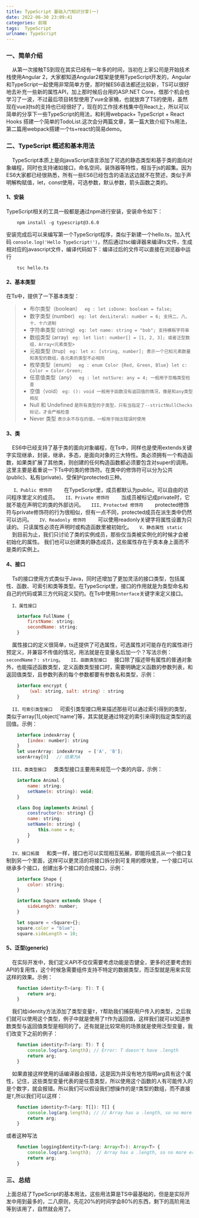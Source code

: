 ```yaml
---
title: TypeScript 基础入门知识分享(一)
date: 2022-06-30 23:09:41
categories: 前端
tags:  TypeScript
urlname: TypeScript
---
```

### 一、简单介绍

&nbsp;&nbsp;&nbsp;&nbsp;从第一次接触TS到现在其实已经有一年多的时间，当初在上家公司是开始技术栈使用Angular 2，大家都知道Angular2框架是使用TypeScript开发的，Angular和TypeScript一起使用非常简单方便，那时候ES6语法都还比较新，TS可以很好地去补充一些新的属性API，加上那时候后台用的ASP.NET Core，借那个机会也学习了一波，不过最后项目转型使用了vue全家桶，也就放弃了TS的使用，虽然现在vue对ts的支持也已经很好了，现在的工作技术栈集中在React上，所以可以简单的分享下一些TypeScript的用法，和利用webpack+ TypeScript + React Hooks 搭建一个简单的TodoList.这次会分两篇文章，第一篇大致介绍下ts用法，第二篇用webpack搭建一个ts+react的简易demo。

<!-- more -->

### 二、TypeScript 概述和基本用法
&nbsp;&nbsp;&nbsp;&nbsp;TypeScript本质上是向javaScript语言添加了可选的静态类型和基于类的面向对象编程，同时也支持诸如接口，命名空间，装饰器等特性，相当于js的超集。因为ES6大家都已经很熟悉，所有一些ES6已经包含的语法这边就不在赘述，类似于声明解构赋值，let，const使用，可选参数，默认参数，箭头函数之类的。
#### 1、安装
TypeScript相关的工具一般都是通过npm进行安装，安装命令如下：
```shell
    npm install -g typescript@3.6.0
```
安装完成后可以来编写第一个TypeScript程序，类似于新建一个hello.ts，加入代码 `console.log('Hello TypeScript!')`，然后通过tsc编译器来编译ts文件，生成相对应的javascript文件，编译代码如下：编译过后的文件可以直接在浏览器中运行
```shell
    tsc hello.ts
```
#### 2、基本类型
在Ts中，提供了一下基本类型：
> * 布尔类型（boolean） ` eg : let isDone: boolean = false;`
> * 数字类型 (number)   ` eg: let decLiteral: number = 6; 支持二、八、十、十六进制`
> * 字符串类型 (string) ` eg: let name: string = "bob"; 支持模板字符串`
> * 数组类型 (array)    ` eg: let list: number[] = [1, 2, 3]; 或者泛型数组，Array<元素类型>`
> * 元祖类型 (trup)     ` eg: let x: [string, number]; 表示一个已知元素数量和类型的数组，各元素的类型不必相同`
> * 枚举类型（enum） ` eg : enum Color {Red, Green, Blue} let c: Color = Color.Green;`
> * 任意值类型（any） ` eg : let notSure: any = 4; 一般用于忽略类型检查`
> * 空值（void）    `eg: (): void 一般用于函数没有返回值的情况，像是和any类型相反`
> * Null 和 Undefined `是所有类型的子类型，只有当指定了--strictNullChecks标记，才会严格检查`
> * Never 类型  `表示永不存在的值，一般用于抛出错误时使用`

#### 3、类
&nbsp;&nbsp;&nbsp;&nbsp;ES6中已经支持了基于类的面向对象编程，在Ts中，同样也是使用extends关键字实现继承，封装，继承，多态，是面向对象的三大特性。类必须拥有一个构造函数，如果类扩展了其他类，则创建的任何构造函数都必须要包含对super的调用。这里主要是着重说一下Ts中的类的修饰符。在类中的修饰符可以分为公共(public)、私有(private)、受保护(protected)三种。

&nbsp;&nbsp;&nbsp;&nbsp;&nbsp;`I、Public 修饰符`
&nbsp;&nbsp;&nbsp;&nbsp;&nbsp;&nbsp;&nbsp;在TypeScript里，成员都默认为public。可以自由的访问程序里定义的成员。
&nbsp;&nbsp;&nbsp;&nbsp;`II、Private 修饰符`
&nbsp;&nbsp;&nbsp;&nbsp;&nbsp;&nbsp;&nbsp;当成员被标记成private时，它就不能在声明它的类的外部访问。
&nbsp;&nbsp;&nbsp;&nbsp;`III、Protected 修饰符`
&nbsp;&nbsp;&nbsp;&nbsp;&nbsp;&nbsp;&nbsp;protected修饰符与private修饰符的行为很相似，但有一点不同，protected成员在派生类中仍然可以访问。
&nbsp;&nbsp;&nbsp;&nbsp;`IV、Readonly 修饰符`
&nbsp;&nbsp;&nbsp;&nbsp;&nbsp;&nbsp;&nbsp;可以使用readonly关键字将属性设置为只读的。 只读属性必须在声明时或构造函数里被初始化。
&nbsp;&nbsp;&nbsp;&nbsp;`V、静态属性 static`
&nbsp;&nbsp;&nbsp;&nbsp;到目前为止，我们只讨论了类的实例成员，那些仅当类被实例化的时候才会被初始化的属性。 我们也可以创建类的静态成员，这些属性存在于类本身上面而不是类的实例上。

#### 4、接口

&nbsp;&nbsp;&nbsp;&nbsp;Ts的接口使用方式类似于Java，同时还增加了更加灵活的接口类型，包括属性、函数、可索引和类等类型。在TypeScript里，接口的作用就是为类型命名和自己的代码或第三方代码定义契约。在Ts中使用`Interface`关键字来定义接口。

&nbsp;&nbsp;&nbsp;&nbsp;`I、属性接口`
```js
    interface FullName {
        firstName: string;
        secondName: string;
    }
```
&nbsp;&nbsp;&nbsp;&nbsp;属性接口的定义很简单，ts还提供了可选属性，可选属性对可能存在的属性进行预定义，并兼容不传值的情况，用法就是在变量名后加一个？写法示例：`secondName？: string`。
&nbsp;&nbsp;&nbsp;&nbsp;`II、函数类型接口`
&nbsp;&nbsp;&nbsp;&nbsp;接口除了描述带有属性的普通对象外，也能描述函数类型，定义函数类型接口时，需要明确定义函数的参数列表，和返回值类型，且参数列表的每个参数都要有参数名和类型，示例：
```js
    interface encrypt {
        （val: string, salt: string）: string
    }
```
&nbsp;&nbsp;&nbsp;&nbsp;`II、可索引类型接口`
&nbsp;&nbsp;&nbsp;&nbsp;可索引类型接口用来描述那些可以通过索引得到的类型，类似于array[1],object['name']等，其实就是通过特定的索引来得到指定类型的返回值。示例：
```js
    interface indexArray {
        [index: number]: string
    }
    let userArray: indexArray  = ['A', 'B'];
    userArray[0]   // 结果为A
```

&nbsp;&nbsp;&nbsp;&nbsp;`III、类类型接口`
&nbsp;&nbsp;&nbsp;&nbsp;类类型接口主要用来规范一个类的内容，示例：
```js
    interface Animal {
        name: string;
        setName(n: string): void;
    }

    class Dog implements Animal {
        constructor(n: string) {}
        name: string;
        setName(n: string) {
            this.name = n;
        }
    }
```

&nbsp;&nbsp;&nbsp;&nbsp;`IV、接口拓展`
&nbsp;&nbsp;&nbsp;&nbsp;和类一样，接口也可以实现相互拓展，即能将成员从一个接口复制到另一个里面，这样可以更灵活的将接口拆分到可复用的模块里，一个接口可以继承多个接口，创建出多个接口的合成接口，示例：
```js
    interface Shape {
        color: string;
    }

    interface Square extends Shape {
        sideLength: number;
    }

    let square = <Square>{};
    square.color = "blue";
    square.sideLength = 10;
```

#### 5、泛型(generic)
&nbsp;&nbsp;&nbsp;&nbsp;在实际开发中，我们定义API不仅仅需要考虑功能是否健全，更多的还要考虑到API的复用性，这个时候急需要组件支持不特定的数据类型，而泛型就是用来实现这样的效果。示例：
```js
    function identity<T>(arg: T): T {
        return arg;
    }
```
&nbsp;&nbsp;&nbsp;&nbsp;我们给identity方法添加了类型变量`T`，`T`帮助我们捕获用户传入的类型，之后我们就可以使用这个类型，例子中就是使用了`T`作为返回值，这样我们就可以知道参数类型与返回值类型是相同的了。还有就是比较常用的场景就是使用泛型变量，我们改变下之前的例子：
```js
    function identity<T>(arg: T): T {
        console.log(arg.length); // Error: T doesn't have .length
        return arg;
    }
```
&nbsp;&nbsp;&nbsp;&nbsp;如果直接这样使用的话编译器会报错，这是因为并没有地方指明arg具有这个属性，记住，这些类型变量代表的是任意类型，所以使用这个函数的人有可能传入的是个数字，就会报错。所以我们可以假设我们想操作的是`T`类型的数组，而不直接是`T`,所以我们可以这样：
```js
    function identity<T>(arg: T[]): T[] {
        console.log(arg.length); // // Array has a .length, so no more error
        return arg;
    }
```
或者这种写法
```js
    function loggingIdentity<T>(arg: Array<T>): Array<T> {
        console.log(arg.length);  // Array has a .length, so no more error
        return arg;
    }
```
### 三、总结

上面总结了TypeScript的基本用法，这些用法算是TS中最基础的，但是是实际开发中用到最多的，二八原则，先花20%的时间学会80%的东西，剩下的高阶用法等到该用了，自然就会用了。


